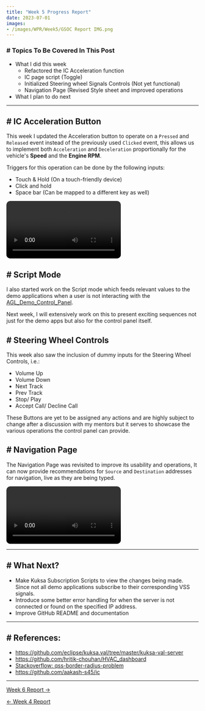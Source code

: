 ```yaml
---
title: "Week 5 Progress Report"
date: 2023-07-01
images:
- /images/WPR/Week5/GSOC Report IMG.png
---
```


### # Topics To Be Covered In This Post
- What I did this week
	- Refactored the IC Acceleration function 
	- IC page script (Toggle)
	- Initialized Steering wheel Signals Controls (Not yet functional)
	- Navigation Page (Revised Style sheet and improved operations
- What I plan to do next 

---


## # IC Acceleration Button

This week I updated the Acceleration button to operate on a `Pressed` and `Released` event instead of the previously used `Clicked` event, this allows us to implement both `Acceleration` and `Deceleration` proportionally  for the vehicle's **Speed** and the **Engine RPM**. 

Triggers for this operation can be done by the following inputs:
- Touch & Hold (On a touch-friendly device)
- Click and hold
- Space bar (Can be mapped to a different key as well)

<video src="/images/WPR/Week5/Demo_Acc.mp4" controls="controls" style="max-width: auto; border-radius: 10px">
</video>

## # Script Mode

I also started work on the Script mode which feeds relevant values to the demo applications when a user is not interacting with the [AGL_Demo_Control_Panel](https://github.com/suchinton/AGL_Demo_Control_Panel). 

Next week, I will extensively work on this to present exciting sequences not just for the demo apps but also for the control panel itself.

## # Steering Wheel Controls

This week also saw the inclusion of dummy inputs for the Steering Wheel Controls, i.e.: 
- Volume Up
- Volume Down
- Next Track
- Prev Track
- Stop/ Play
- Accept Call/ Decline Call

These Buttons are yet to be assigned any actions and are highly subject to change after a discussion with my mentors but it serves to showcase the various operations the control panel can provide.

## # Navigation Page

The Navigation Page was revisited to improve its usability and operations, It can now provide recommendations for `Source` and  `Destination` addresses for navigation, live as they are being typed.

<video src="/images/WPR/Week5/Demo_Nav.mp4" controls="controls" style="max-width: auto; border-radius: 10px">
</video>

---
## # What Next?

- Make Kuksa Subscription Scripts to view the changes being made. Since not all demo applications subscribe to their corresponding VSS signals.
- Introduce some better error handling for when the server is not connected or found on the specified IP address.
- Improve GitHub README and documentation


---
## # References:

- https://github.com/eclipse/kuksa.val/tree/master/kuksa-val-server
- https://github.com/hritik-chouhan/HVAC_dashboard
- [Stackoverflow: qss-border-radius-problem](https://stackoverflow.com/questions/59186106/qss-border-radius-problem-on-widget-when-zooming-in)
- https://github.com/aakash-s45/ic

---

[Week 6 Report →](/articles/week-6)

[← Week 4 Report](/articles/week-4)